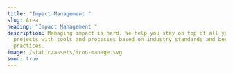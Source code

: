 ```yaml
---
title: "Impact Management "
slug: Area
heading: "Impact Management "
description: Managing impact is hard. We help you stay on top of all your
  projects with tools and processes based on industry standards and best
  practices.
image: /static/assets/icon-manage.svg
soon: true
---
```

